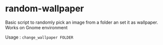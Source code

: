 # random-wallpaper
Basic script to randomly pick an image from a folder an set it as wallpaper.
Works on Gnome environment

Usage :
  `change_wallpaper FOLDER`
